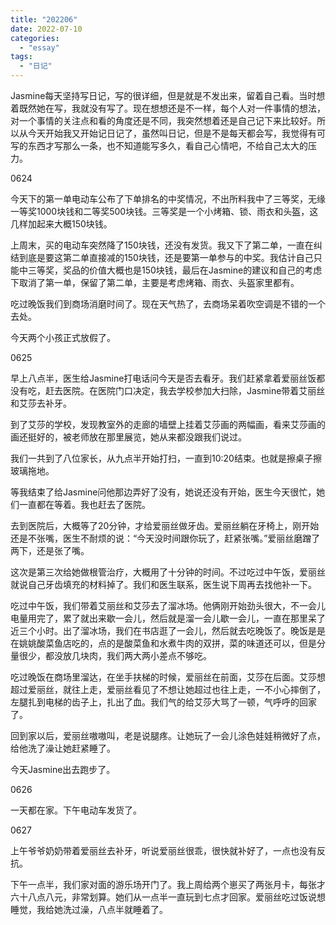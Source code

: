 ```yaml
---
title: "202206"
date: 2022-07-10
categories: 
  - "essay"
tags: 
  - "日记"
---
```


Jasmine每天坚持写日记，写的很详细，但是就是不发出来，留着自己看。当时想着既然她在写，我就没有写了。现在想想还是不一样，每个人对一件事情的想法，对一个事情的关注点和看的角度还是不同，我突然想着还是自己记下来比较好。所以从今天开始我又开始记日记了，虽然叫日记，但是不是每天都会写，我觉得有可写的东西才写那么一条，也不知道能写多久，看自己心情吧，不给自己太大的压力。

0624

今天下的第一单电动车公布了下单排名的中奖情况，不出所料我中了三等奖，无缘一等奖1000块钱和二等奖500块钱。三等奖是一个小烤箱、锁、雨衣和头盔，这几样加起来大概150块钱。

上周末，买的电动车突然降了150块钱，还没有发货。我又下了第二单，一直在纠结到底是要这第二单直接减的150块钱，还是要第一单参与的中奖。我估计自己只能中三等奖，奖品的价值大概也是150块钱，最后在Jasmine的建议和自己的考虑下取消了第一单，保留了第二单，主要是考虑烤箱、雨衣、头盔家里都有。

吃过晚饭我们到商场消磨时间了。现在天气热了，去商场呆着吹空调是不错的一个去处。

今天两个小孩正式放假了。

0625

早上八点半，医生给Jasmine打电话问今天是否去看牙。我们赶紧拿着爱丽丝饭都没有吃，赶去医院。在医院门口决定，我去学校参加大扫除，Jasmine带着艾丽丝和艾莎去补牙。

到了艾莎的学校，发现教室外的走廊的墙壁上挂着艾莎画的两幅画，看来艾莎画的画还挺好的，被老师放在那里展览，她从来都没跟我们说过。

我们一共到了八位家长，从九点半开始打扫，一直到10:20结束。也就是擦桌子擦玻璃拖地。

等我结束了给Jasmine问他那边弄好了没有，她说还没有开始，医生今天很忙，她们一直都在等着。我也赶去了医院。

去到医院后，大概等了20分钟，才给爱丽丝做牙齿。爱丽丝躺在牙椅上，刚开始还是不张嘴，医生不耐烦的说：“今天没时间跟你玩了，赶紧张嘴。”爱丽丝磨蹭了两下，还是张了嘴。

这次是第三次给她做根管治疗，大概用了十分钟的时间。不过吃过中午饭，爱丽丝就说自己牙齿填充的材料掉了。我们和医生联系，医生说下周再去找他补一下。

吃过中午饭，我们带着艾丽丝和艾莎去了溜冰场。他俩刚开始劲头很大，不一会儿电量用完了，累了就出来歇一会儿，然后就是溜一会儿歇一会儿，一直在那里呆了近三个小时。出了溜冰场，我们在书店逛了一会儿，然后就去吃晚饭了。晚饭是是在姚姚酸菜鱼店吃的，点的是酸菜鱼和水煮牛肉的双拼，菜的味道还可以，但是分量很少，都没放几块肉，我们两大两小差点不够吃。

吃过晚饭在商场里溜达，在坐手扶梯的时候，爱丽丝在前面，艾莎在后面。艾莎想超过爱丽丝，就往上走，爱丽丝看见了不想让她超过也往上走，一不小心摔倒了，左腿扎到电梯的齿子上，扎出了血。我们气的给艾莎大骂了一顿，气呼呼的回家了。

回到家以后，爱丽丝嗷嗷叫，老是说腿疼。让她玩了一会儿涂色娃娃稍微好了点，给他洗了澡让她赶紧睡了。

今天Jasmine出去跑步了。

0626

一天都在家。下午电动车发货了。

0627

上午爷爷奶奶带着爱丽丝去补牙，听说爱丽丝很乖，很快就补好了，一点也没有反抗。

下午一点半，我们家对面的游乐场开门了。我上周给两个崽买了两张月卡，每张才六十八点八元，非常划算。她们从一点半一直玩到七点才回家。爱丽丝吃过饭说想睡觉，我给她洗过澡，八点半就睡着了。

